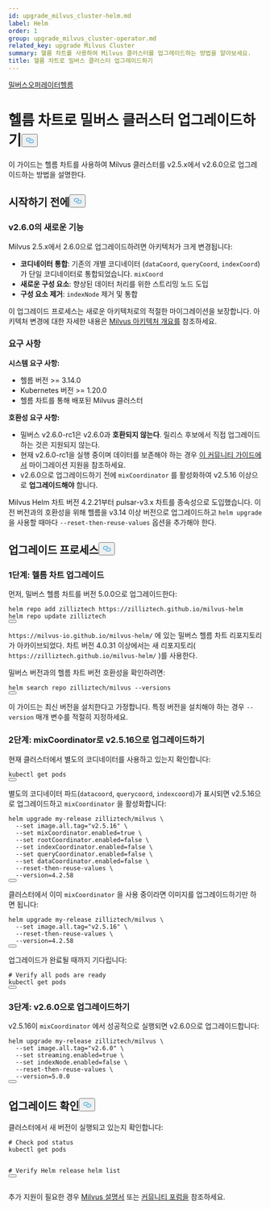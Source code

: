 ```yaml
---
id: upgrade_milvus_cluster-helm.md
label: Helm
order: 1
group: upgrade_milvus_cluster-operator.md
related_key: upgrade Milvus Cluster
summary: 헬름 차트를 사용하여 Milvus 클러스터를 업그레이드하는 방법을 알아보세요.
title: 헬름 차트로 밀버스 클러스터 업그레이드하기
---
```

<div class="tab-wrapper"><a href="/docs/ko/upgrade_milvus_cluster-operator.md" class=''>밀버스</a><a href="/docs/ko/upgrade_milvus_cluster-helm.md" class='active '>오퍼레이터헬름</a></div>
<h1 id="Upgrade-Milvus-Cluster-with-Helm-Chart" class="common-anchor-header">헬름 차트로 밀버스 클러스터 업그레이드하기<button data-href="#Upgrade-Milvus-Cluster-with-Helm-Chart" class="anchor-icon" translate="no">
      <svg translate="no"
        aria-hidden="true"
        focusable="false"
        height="20"
        version="1.1"
        viewBox="0 0 16 16"
        width="16"
      >
        <path
          fill="#0092E4"
          fill-rule="evenodd"
          d="M4 9h1v1H4c-1.5 0-3-1.69-3-3.5S2.55 3 4 3h4c1.45 0 3 1.69 3 3.5 0 1.41-.91 2.72-2 3.25V8.59c.58-.45 1-1.27 1-2.09C10 5.22 8.98 4 8 4H4c-.98 0-2 1.22-2 2.5S3 9 4 9zm9-3h-1v1h1c1 0 2 1.22 2 2.5S13.98 12 13 12H9c-.98 0-2-1.22-2-2.5 0-.83.42-1.64 1-2.09V6.25c-1.09.53-2 1.84-2 3.25C6 11.31 7.55 13 9 13h4c1.45 0 3-1.69 3-3.5S14.5 6 13 6z"
        ></path>
      </svg>
    </button></h1><p>이 가이드는 헬름 차트를 사용하여 Milvus 클러스터를 v2.5.x에서 v2.6.0으로 업그레이드하는 방법을 설명한다.</p>
<h2 id="Before-you-start" class="common-anchor-header">시작하기 전에<button data-href="#Before-you-start" class="anchor-icon" translate="no">
      <svg translate="no"
        aria-hidden="true"
        focusable="false"
        height="20"
        version="1.1"
        viewBox="0 0 16 16"
        width="16"
      >
        <path
          fill="#0092E4"
          fill-rule="evenodd"
          d="M4 9h1v1H4c-1.5 0-3-1.69-3-3.5S2.55 3 4 3h4c1.45 0 3 1.69 3 3.5 0 1.41-.91 2.72-2 3.25V8.59c.58-.45 1-1.27 1-2.09C10 5.22 8.98 4 8 4H4c-.98 0-2 1.22-2 2.5S3 9 4 9zm9-3h-1v1h1c1 0 2 1.22 2 2.5S13.98 12 13 12H9c-.98 0-2-1.22-2-2.5 0-.83.42-1.64 1-2.09V6.25c-1.09.53-2 1.84-2 3.25C6 11.31 7.55 13 9 13h4c1.45 0 3-1.69 3-3.5S14.5 6 13 6z"
        ></path>
      </svg>
    </button></h2><h3 id="Whats-new-in-v260" class="common-anchor-header">v2.6.0의 새로운 기능</h3><p>Milvus 2.5.x에서 2.6.0으로 업그레이드하려면 아키텍처가 크게 변경됩니다:</p>
<ul>
<li><strong>코디네이터 통합</strong>: 기존의 개별 코디네이터 (<code translate="no">dataCoord</code>, <code translate="no">queryCoord</code>, <code translate="no">indexCoord</code>)가 단일 코디네이터로 통합되었습니다. <code translate="no">mixCoord</code></li>
<li><strong>새로운 구성 요소</strong>: 향상된 데이터 처리를 위한 스트리밍 노드 도입</li>
<li><strong>구성 요소 제거</strong>: <code translate="no">indexNode</code> 제거 및 통합</li>
</ul>
<p>이 업그레이드 프로세스는 새로운 아키텍처로의 적절한 마이그레이션을 보장합니다. 아키텍처 변경에 대한 자세한 내용은 <a href="/docs/ko/architecture_overview.md">Milvus 아키텍처 개요를</a> 참조하세요.</p>
<h3 id="Requirements" class="common-anchor-header">요구 사항</h3><p><strong>시스템 요구 사항:</strong></p>
<ul>
<li>헬름 버전 &gt;= 3.14.0</li>
<li>Kubernetes 버전 &gt;= 1.20.0</li>
<li>헬름 차트를 통해 배포된 Milvus 클러스터</li>
</ul>
<p><strong>호환성 요구 사항:</strong></p>
<ul>
<li>밀버스 v2.6.0-rc1은 v2.6.0과 <strong>호환되지 않는다</strong>. 릴리스 후보에서 직접 업그레이드하는 것은 지원되지 않는다.</li>
<li>현재 v2.6.0-rc1을 실행 중이며 데이터를 보존해야 하는 경우 <a href="https://github.com/milvus-io/milvus/issues/43538#issuecomment-3112808997">이 커뮤니티 가이드에서</a> 마이그레이션 지원을 참조하세요.</li>
<li>v2.6.0으로 업그레이드하기 전에 <code translate="no">mixCoordinator</code> 를 활성화하여 v2.5.16 이상으로 <strong>업그레이드해야</strong> 합니다.</li>
</ul>
<div class="alert note">
Milvus Helm 차트 버전 4.2.21부터 pulsar-v3.x 차트를 종속성으로 도입했습니다. 이전 버전과의 호환성을 위해 헬름을 v3.14 이상 버전으로 업그레이드하고 <code translate="no">helm upgrade</code> 을 사용할 때마다 <code translate="no">--reset-then-reuse-values</code> 옵션을 추가해야 한다.</div>
<h2 id="Upgrade-process" class="common-anchor-header">업그레이드 프로세스<button data-href="#Upgrade-process" class="anchor-icon" translate="no">
      <svg translate="no"
        aria-hidden="true"
        focusable="false"
        height="20"
        version="1.1"
        viewBox="0 0 16 16"
        width="16"
      >
        <path
          fill="#0092E4"
          fill-rule="evenodd"
          d="M4 9h1v1H4c-1.5 0-3-1.69-3-3.5S2.55 3 4 3h4c1.45 0 3 1.69 3 3.5 0 1.41-.91 2.72-2 3.25V8.59c.58-.45 1-1.27 1-2.09C10 5.22 8.98 4 8 4H4c-.98 0-2 1.22-2 2.5S3 9 4 9zm9-3h-1v1h1c1 0 2 1.22 2 2.5S13.98 12 13 12H9c-.98 0-2-1.22-2-2.5 0-.83.42-1.64 1-2.09V6.25c-1.09.53-2 1.84-2 3.25C6 11.31 7.55 13 9 13h4c1.45 0 3-1.69 3-3.5S14.5 6 13 6z"
        ></path>
      </svg>
    </button></h2><h3 id="Step-1-Upgrade-Helm-Chart" class="common-anchor-header">1단계: 헬름 차트 업그레이드</h3><p>먼저, 밀버스 헬름 차트를 버전 5.0.0으로 업그레이드한다:</p>
<pre><code translate="no" class="language-bash">helm repo add zilliztech https://zilliztech.github.io/milvus-helm
helm repo update zilliztech
<button class="copy-code-btn"></button></code></pre>
<div class="alert note">
 <code translate="no">https://milvus-io.github.io/milvus-helm/</code> 에 있는 밀버스 헬름 차트 리포지토리가 아카이브되었다. 차트 버전 4.0.31 이상에서는 새 리포지토리( <code translate="no">https://zilliztech.github.io/milvus-helm/</code> )를 사용한다.</div>
<p>밀버스 버전과의 헬름 차트 버전 호환성을 확인하려면:</p>
<pre><code translate="no" class="language-bash">helm search repo zilliztech/milvus --versions
<button class="copy-code-btn"></button></code></pre>
<p>이 가이드는 최신 버전을 설치한다고 가정합니다. 특정 버전을 설치해야 하는 경우 <code translate="no">--version</code> 매개 변수를 적절히 지정하세요.</p>
<h3 id="Step-2-Upgrade-to-v2516-with-mixCoordinator" class="common-anchor-header">2단계: mixCoordinator로 v2.5.16으로 업그레이드하기</h3><p>현재 클러스터에서 별도의 코디네이터를 사용하고 있는지 확인합니다:</p>
<pre><code translate="no" class="language-bash">kubectl get pods
<button class="copy-code-btn"></button></code></pre>
<p>별도의 코디네이터 파드(<code translate="no">datacoord</code>, <code translate="no">querycoord</code>, <code translate="no">indexcoord</code>)가 표시되면 v2.5.16으로 업그레이드하고 <code translate="no">mixCoordinator</code> 을 활성화합니다:</p>
<pre><code translate="no" class="language-bash">helm upgrade my-release zilliztech/milvus \
  --<span class="hljs-built_in">set</span> image.all.tag=<span class="hljs-string">&quot;v2.5.16&quot;</span> \
  --<span class="hljs-built_in">set</span> mixCoordinator.enabled=<span class="hljs-literal">true</span> \
  --<span class="hljs-built_in">set</span> rootCoordinator.enabled=<span class="hljs-literal">false</span> \
  --<span class="hljs-built_in">set</span> indexCoordinator.enabled=<span class="hljs-literal">false</span> \
  --<span class="hljs-built_in">set</span> queryCoordinator.enabled=<span class="hljs-literal">false</span> \
  --<span class="hljs-built_in">set</span> dataCoordinator.enabled=<span class="hljs-literal">false</span> \
  --reset-then-reuse-values \
  --version=4.2.58
<button class="copy-code-btn"></button></code></pre>
<div class="alert-note">
<p>클러스터에서 이미 <code translate="no">mixCoordinator</code> 을 사용 중이라면 이미지를 업그레이드하기만 하면 됩니다:</p>
<pre><code translate="no" class="language-bash">helm upgrade my-release zilliztech/milvus \
  --<span class="hljs-built_in">set</span> image.all.tag=<span class="hljs-string">&quot;v2.5.16&quot;</span> \
  --reset-then-reuse-values \
  --version=4.2.58
<button class="copy-code-btn"></button></code></pre>
</div>
<p>업그레이드가 완료될 때까지 기다립니다:</p>
<pre><code translate="no" class="language-bash"><span class="hljs-comment"># Verify all pods are ready</span>
kubectl get pods
<button class="copy-code-btn"></button></code></pre>
<h3 id="Step-3-Upgrade-to-v260" class="common-anchor-header">3단계: v2.6.0으로 업그레이드하기</h3><p>v2.5.16이 <code translate="no">mixCoordinator</code> 에서 성공적으로 실행되면 v2.6.0으로 업그레이드합니다:</p>
<pre><code translate="no" class="language-bash">helm upgrade my-release zilliztech/milvus \
  --<span class="hljs-built_in">set</span> image.all.tag=<span class="hljs-string">&quot;v2.6.0&quot;</span> \
  --<span class="hljs-built_in">set</span> streaming.enabled=<span class="hljs-literal">true</span> \
  --<span class="hljs-built_in">set</span> indexNode.enabled=<span class="hljs-literal">false</span> \
  --reset-then-reuse-values \
  --version=5.0.0
<button class="copy-code-btn"></button></code></pre>
<h2 id="Verify-the-upgrade" class="common-anchor-header">업그레이드 확인<button data-href="#Verify-the-upgrade" class="anchor-icon" translate="no">
      <svg translate="no"
        aria-hidden="true"
        focusable="false"
        height="20"
        version="1.1"
        viewBox="0 0 16 16"
        width="16"
      >
        <path
          fill="#0092E4"
          fill-rule="evenodd"
          d="M4 9h1v1H4c-1.5 0-3-1.69-3-3.5S2.55 3 4 3h4c1.45 0 3 1.69 3 3.5 0 1.41-.91 2.72-2 3.25V8.59c.58-.45 1-1.27 1-2.09C10 5.22 8.98 4 8 4H4c-.98 0-2 1.22-2 2.5S3 9 4 9zm9-3h-1v1h1c1 0 2 1.22 2 2.5S13.98 12 13 12H9c-.98 0-2-1.22-2-2.5 0-.83.42-1.64 1-2.09V6.25c-1.09.53-2 1.84-2 3.25C6 11.31 7.55 13 9 13h4c1.45 0 3-1.69 3-3.5S14.5 6 13 6z"
        ></path>
      </svg>
    </button></h2><p>클러스터에서 새 버전이 실행되고 있는지 확인합니다:</p>
<pre><code translate="no" class="language-bash"><span class="hljs-comment"># Check pod status</span>
kubectl get pods

<span class="hljs-comment"># Verify Helm release</span>
helm list
<button class="copy-code-btn"></button></code></pre>
<p>추가 지원이 필요한 경우 <a href="https://milvus.io/docs">Milvus 설명서</a> 또는 <a href="https://github.com/milvus-io/milvus/discussions">커뮤니티 포럼을</a> 참조하세요.</p>
